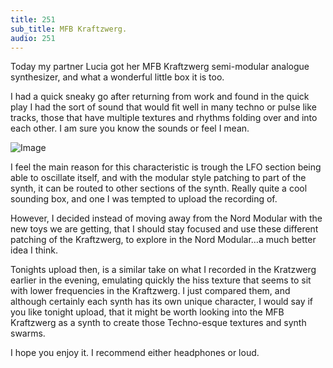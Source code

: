 ```yaml
---
title: 251
sub_title: MFB Kraftzwerg.
audio: 251
---
```


Today my partner Lucia got her MFB Kraftzwerg semi-modular analogue synthesizer, and what a wonderful little box it is too.

I had a quick sneaky go after returning from work and found in the quick play I had the sort of sound that would fit well in many techno or pulse like tracks, those that have multiple textures and rhythms folding over and into each other. I am sure you know the sounds or feel I mean.

![Image](/assets/img/Snd-351.png)

I feel the main reason for this characteristic is trough the LFO section being able to oscillate itself, and with the modular style patching to part of the synth, it can be routed to other sections of the synth. Really quite a cool sounding box, and one I was tempted to upload the recording of. 

However, I decided instead of moving away from the Nord Modular with the new toys we are getting, that I should stay focused and use these different patching of the Kraftzwerg, to explore in the Nord Modular…a much better idea I think.

Tonights upload then, is a similar take on what I recorded in the Kratzwerg earlier in the evening, emulating quickly the hiss texture that seems to sit with lower frequencies in the Kraftzwerg. I just compared them, and although certainly each synth has its own unique character, I would say if you like tonight upload, that it might be worth looking into the MFB Kraftzwerg as a synth to create those Techno-esque textures and synth swarms.

I hope you enjoy it. I recommend either headphones or loud.